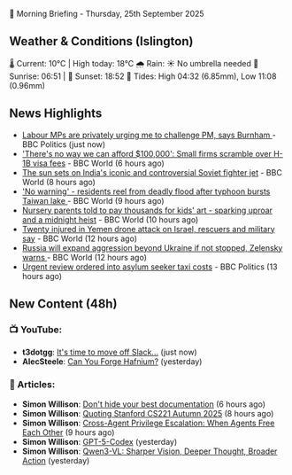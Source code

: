 🌅 Morning Briefing - Thursday, 25th September 2025

## Weather & Conditions (Islington)

🌡️ Current: 10°C | High today: 18°C
🌧️ Rain: ☀️ No umbrella needed
🌅 Sunrise: 06:51 | 🌇 Sunset: 18:52
🌊 Tides: High 04:32 (6.85mm), Low 11:08 (0.96mm)

## News Highlights

- [Labour MPs are privately urging me to challenge PM, says Burnham ](https://www.bbc.com/news/articles/c7v1m873mjyo?at_medium=RSS&at_campaign=rss) - BBC Politics (just now)
- ['There's no way we can afford $100,000': Small firms scramble over H-1B visa fees](https://www.bbc.com/news/articles/cdjzrl9kkkmo?at_medium=RSS&at_campaign=rss) - BBC World (6 hours ago)
- [The sun sets on India's iconic and controversial Soviet fighter jet](https://www.bbc.com/news/articles/cly72e3zrjno?at_medium=RSS&at_campaign=rss) - BBC World (8 hours ago)
- ['No warning' - residents reel from deadly flood after typhoon bursts Taiwan lake  ](https://www.bbc.com/news/articles/c2ejpwmen7jo?at_medium=RSS&at_campaign=rss) - BBC World (9 hours ago)
- [Nursery parents told to pay thousands for kids' art - sparking uproar and a midnight heist](https://www.bbc.com/news/articles/cq8ed2g95zlo?at_medium=RSS&at_campaign=rss) - BBC World (10 hours ago)
- [Twenty injured in Yemen drone attack on Israel, rescuers and military say](https://www.bbc.com/news/articles/c0m4plxy30wo?at_medium=RSS&at_campaign=rss) - BBC World (12 hours ago)
- [Russia will expand aggression beyond Ukraine if not stopped, Zelensky warns ](https://www.bbc.com/news/articles/c5yg921rjrko?at_medium=RSS&at_campaign=rss) - BBC World (12 hours ago)
- [Urgent review ordered into asylum seeker taxi costs](https://www.bbc.com/news/articles/cx2j3regpdno?at_medium=RSS&at_campaign=rss) - BBC Politics (13 hours ago)

## New Content (48h)
### 📺 YouTube:

- **t3dotgg**: [It's time to move off Slack...](https://www.youtube.com/watch?v=C28ywQbyKxs) (just now)
- **AlecSteele**: [Can You Forge Hafnium?](https://www.youtube.com/watch?v=8rFRL7N3qyE) (yesterday)

### 📝 Articles:

- **Simon Willison**: [Don't hide your best documentation](https://simonwillison.net/2025/Sep/25/documentation/#atom-everything) (6 hours ago)
- **Simon Willison**: [Quoting Stanford CS221 Autumn 2025](https://simonwillison.net/2025/Sep/24/stanford/#atom-everything) (8 hours ago)
- **Simon Willison**: [Cross-Agent Privilege Escalation: When Agents Free Each Other](https://simonwillison.net/2025/Sep/24/cross-agent-privilege-escalation/#atom-everything) (9 hours ago)
- **Simon Willison**: [GPT-5-Codex](https://simonwillison.net/2025/Sep/23/gpt-5-codex/#atom-everything) (yesterday)
- **Simon Willison**: [Qwen3-VL: Sharper Vision, Deeper Thought, Broader Action](https://simonwillison.net/2025/Sep/23/qwen3-vl/#atom-everything) (yesterday)
